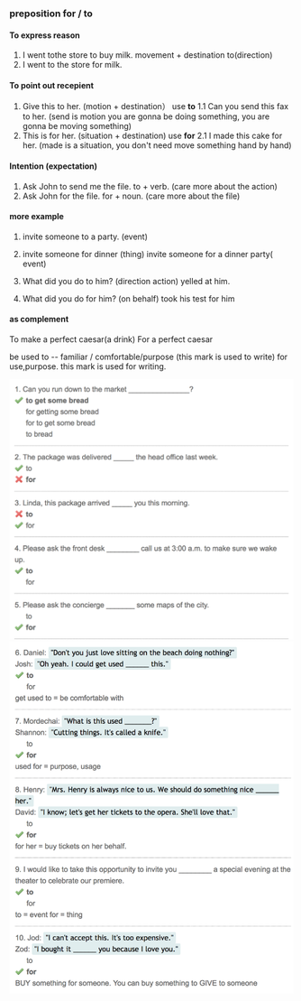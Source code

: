 
### preposition for / to
#### To express reason
1. I went tothe store to buy milk.  movement + destination  to(direction) 
2. I went to the store for milk. 
#### To point out recepient
1. Give this to her.  (motion + destination） use **to**
  1.1 Can you send this fax to her.   (send is motion you are gonna be doing something, you are gonna be moving something)
2. This is for her. (situation + destination) use **for**
  2.1 I made this cake for her. (made is a situation, you don't need move something hand by hand)

#### Intention  (expectation)
1. Ask John to send me the file.  to + verb. (care more about the action)
2. Ask John for the file.    for + noun.   (care more about the file)


#### more example
1. invite someone to a party. (event)  
2. invite someone for dinner   (thing)   invite someone for a dinner party( event)

1. What did you do to him?    (direction action) yelled at him.
2. What did you do for him?   (on behalf) took his test for him

#### as complement
To make a perfect caesar(a drink)
For a perfect caesar


be used to -- familiar / comfortable/purpose  (this mark is used to write)
for  use,purpose. this mark is used for writing. 

![Image of test](https://github.com/runingday/English.github.io/blob/master/images/WX20180906-114203%402x.png)
![Image of test2](https://github.com/runingday/English.github.io/blob/master/images/WX20180906-114231%402x.png)
